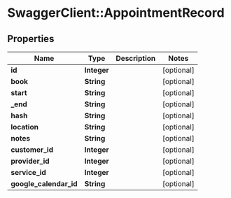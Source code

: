# SwaggerClient::AppointmentRecord

## Properties
Name | Type | Description | Notes
------------ | ------------- | ------------- | -------------
**id** | **Integer** |  | [optional] 
**book** | **String** |  | [optional] 
**start** | **String** |  | [optional] 
**_end** | **String** |  | [optional] 
**hash** | **String** |  | [optional] 
**location** | **String** |  | [optional] 
**notes** | **String** |  | [optional] 
**customer_id** | **Integer** |  | [optional] 
**provider_id** | **Integer** |  | [optional] 
**service_id** | **Integer** |  | [optional] 
**google_calendar_id** | **String** |  | [optional] 

